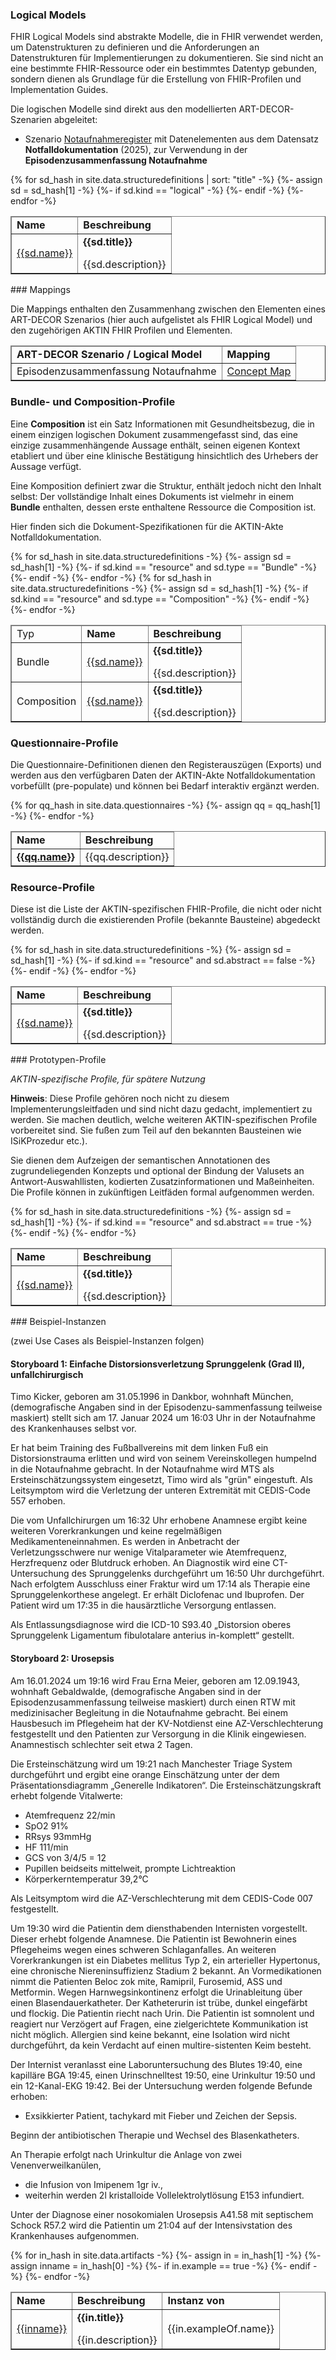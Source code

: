 ### Logical Models

FHIR Logical Models sind abstrakte Modelle, die in FHIR verwendet werden, um Datenstrukturen zu definieren und die Anforderungen an Datenstrukturen für Implementierungen zu dokumentieren. Sie sind nicht an eine bestimmte FHIR-Ressource oder ein bestimmtes Datentyp gebunden, sondern dienen als Grundlage für die Erstellung von FHIR-Profilen und Implementation Guides.

Die logischen Modelle sind direkt aus den modellierten ART-DECOR-Szenarien abgeleitet:

* Szenario [Notaufnahmeregister](https://art-decor.org/ad/#/aktin-/scenarios/scenarios/2.16.840.1.113883.2.6.60.3.4.48/2024-02-10T11:37:39) mit Datenelementen aus dem Datensatz **Notfalldokumentation** (2025), zur Verwendung in der **Episodenzusammenfassung Notaufnahme**

<table style="border-collapse: collapse; width: 100%" border="1" >
<thead>
<tr style="text-align: left;">
<td><strong>Name</strong></td>
<td><strong>Beschreibung</strong></td>
</tr>
</thead>
<tbody>
{% for sd_hash in site.data.structuredefinitions | sort: "title" -%}
{%- assign sd = sd_hash[1] -%}
{%- if sd.kind == "logical" -%}
<tr>
  <td><a href="{{sd.path}}">{{sd.name}}</a></td>
  <td><strong>{{sd.title}}</strong><p></p>{{sd.description}}</td>
</tr>
{%- endif -%}
{%- endfor -%}
</tbody>
</table>
### Mappings

Die Mappings enthalten den Zusammenhang zwischen den Elementen eines ART-DECOR Szenarios (hier auch aufgelistet als FHIR Logical Model) und den zugehörigen AKTIN FHIR Profilen und Elementen.

<table style="border-collapse: collapse; width: 100%" border="1" >
<thead>
<tr style="text-align: left;">
<td><strong>ART-DECOR Szenario / Logical Model</strong></td>
<td><strong>Mapping</strong></td>
</tr>
</thead>
<tbody>
  <tr>
  <td>Episodenzusammenfassung Notaufnahme</td>
  <td><a href="ConceptMap-aktin-cm-epiznota.html">Concept Map</a></td>
	</tr>
</tbody>
</table>

### Bundle- und Composition-Profile

Eine **Composition** ist ein Satz  Informationen mit Gesundheitsbezug, die in einem einzigen logischen Dokument zusammengefasst sind, das eine einzige zusammenhängende Aussage enthält, seinen eigenen Kontext etabliert und über eine klinische Bestätigung hinsichtlich des Urhebers der Aussage verfügt. 

Eine Komposition definiert zwar die Struktur, enthält jedoch nicht den Inhalt selbst: Der vollständige Inhalt eines Dokuments ist vielmehr in einem **Bundle** enthalten, dessen erste enthaltene Ressource die Composition ist.

Hier finden sich die Dokument-Spezifikationen für die AKTIN-Akte Notfalldokumentation.

<table style="border-collapse: collapse; width: 100%" border="1" >
<thead>
<tr style="text-align: left;">
<td>Typ</td>
<td><strong>Name</strong></td>
<td><strong>Beschreibung</strong></td>
</tr>
</thead>
<tbody>
{% for sd_hash in site.data.structuredefinitions -%}
{%- assign sd = sd_hash[1] -%} 
{%- if sd.kind == "resource" and sd.type == "Bundle" -%}
<tr>
  <td>Bundle</td>
  <td><a href="{{sd.path}}">{{sd.name}}</a></td>
  <td><strong>{{sd.title}}</strong><p></p>{{sd.description}}</td>
</tr>
{%- endif -%}
{%- endfor -%}
{% for sd_hash in site.data.structuredefinitions -%}
{%- assign sd = sd_hash[1] -%} 
{%- if sd.kind == "resource" and sd.type == "Composition" -%}
<tr>
  <td>Composition</td>
  <td><a href="{{sd.path}}">{{sd.name}}</a></td>
  <td><strong>{{sd.title}}</strong><p></p>{{sd.description}}</td>
</tr>
{%- endif -%}
{%- endfor -%}
</tbody>
</table>

### Questionnaire-Profile

Die Questionnaire-Definitionen dienen den Registerauszügen (Exports) und werden aus den verfügbaren Daten der AKTIN-Akte Notfalldokumentation vorbefüllt (pre-populate) und können bei Bedarf interaktiv ergänzt werden. 

<table style="border-collapse: collapse; width: 100%" border="1" >
<thead>
<tr style="text-align: left;">
<td><strong>Name</strong></td>
<td><strong>Beschreibung</strong></td>
</tr>
</thead>
<tbody>
{% for qq_hash in site.data.questionnaires -%} {%- assign qq = qq_hash[1] -%} 
<tr>
  <td><a href="{{qq.path}}"><strong>{{qq.name}}</strong></a></td>
  <td>{{qq.description}}</td>
</tr>
{%- endfor -%}
</tbody>
</table>

### Resource-Profile

Diese ist die Liste der AKTIN-spezifischen FHIR-Profile, die nicht oder nicht vollständig durch die existierenden Profile (bekannte Bausteine) abgedeckt werden.

<table style="border-collapse: collapse; width: 100%" border="1" >
<thead>
<tr style="text-align: left;">
<td><strong>Name</strong></td>
<td><strong>Beschreibung</strong></td>
</tr>
</thead>
<tbody>
{% for sd_hash in site.data.structuredefinitions -%} {%- assign sd = sd_hash[1] -%} 
{%- if sd.kind == "resource" and sd.abstract == false -%}
<tr>
  <td><a href="{{sd.path}}">{{sd.name}}</a></td>
  <td><strong>{{sd.title}}</strong><p></p>{{sd.description}}</td>
</tr>
{%- endif -%}
{%- endfor -%}
</tbody>
</table>
### Prototypen-Profile

*AKTIN-spezifische Profile, für spätere Nutzung*

**Hinweis**: Diese Profile gehören noch nicht zu diesem Implementerungsleitfaden und sind nicht dazu gedacht, implementiert zu werden. Sie machen deutlich, welche weiteren AKTIN-spezifischen Profile vorbereitet sind. Sie fußen zum Teil auf den bekannten Bausteinen wie ISiKProzedur etc.).

Sie dienen dem Aufzeigen der semantischen Annotationen des zugrundeliegenden Konzepts und optional der Bindung der Valusets an Antwort-Auswahllisten, kodierten Zusatzinformationen und Maßeinheiten. Die Profile können in zukünftigen Leitfäden formal aufgenommen werden.

<table style="border-collapse: collapse; width: 100%" border="1" >
<thead>
<tr style="text-align: left;">
  <td><strong>Name</strong></td>
  <td><strong>Beschreibung</strong></td>
</tr>
</thead>
<tbody>
{% for sd_hash in site.data.structuredefinitions -%} {%- assign sd = sd_hash[1] -%} 
{%- if sd.kind == "resource" and sd.abstract == true -%}
<tr>
  <td><a href="{{sd.path}}">{{sd.name}}</a></td>
  <td><strong>{{sd.title}}</strong><p></p>{{sd.description}}</td>
</tr>
{%- endif -%}
{%- endfor -%}
</tbody>
</table>
### Beispiel-Instanzen

(zwei Use Cases als Beispiel-Instanzen folgen)

#### Storyboard 1: Einfache Distorsionsverletzung Sprunggelenk (Grad II), unfallchirurgisch

Timo Kicker, geboren am 31.05.1996 in Dankbor, wohnhaft München, (demografische Angaben sind in der Episodenzu-sammenfassung teilweise maskiert) stellt sich am 17. Januar 2024 um 16:03 Uhr in der Notaufnahme des Krankenhauses selbst vor.

Er hat beim Training des Fußballvereins mit dem linken Fuß ein Distorsionstrauma erlitten und wird von seinem Vereinskollegen humpelnd in die Notaufnahme gebracht. In der Notaufnahme wird MTS als Ersteinschätzungssystem eingesetzt, Timo wird als "grün" eingestuft. Als Leitsymptom wird die Verletzung der unteren Extremität mit CEDIS-Code 557 erhoben.

Die vom Unfallchirurgen um 16:32 Uhr erhobene Anamnese ergibt keine weiteren Vorerkrankungen und keine regelmäßigen Medikamenteneinnahmen. Es werden in Anbetracht der Verletzungsschwere nur wenige Vitalparameter wie Atemfrequenz, Herzfrequenz oder Blutdruck erhoben. An Diagnostik wird eine CT-Untersuchung des Sprunggelenks durchgeführt um 16:50 Uhr durchgeführt. Nach erfolgtem Ausschluss einer Fraktur wird um 17:14 als Therapie eine Sprunggelenkorthese angelegt. Er erhält Diclofenac und Ibuprofen. Der Patient wird um 17:35 in die hausärztliche Versorgung entlassen.

Als Entlassungsdiagnose wird die ICD-10 S93.40 „Distorsion oberes Sprunggelenk Ligamentum fibulotalare anterius in-komplett“ gestellt.

#### Storyboard 2: Urosepsis

Am 16.01.2024 um 19:16 wird Frau Erna Meier, geboren am 12.09.1943, wohnhaft Gebaldwalde, (demografische Angaben sind in der Episodenzusammenfassung teilweise maskiert) durch einen RTW mit medizinisacher Begleitung in die Notaufnahme gebracht. Bei einem Hausbesuch im Pflegeheim hat der KV-Notdienst eine AZ-Verschlechterung festgestellt und den Patienten zur Versorgung in die Klinik eingewiesen. Anamnestisch schlechter seit etwa 2 Tagen.

Die Ersteinschätzung wird um 19:21 nach Manchester Triage System durchgeführt und ergibt eine orange Einschätzung unter der dem Präsentationsdiagramm „Generelle Indikatoren“. Die Ersteinschätzungskraft erhebt folgende Vitalwerte:

- Atemfrequenz 22/min
- SpO2 91%
- RRsys 93mmHg
- HF 111/min
- GCS von 3/4/5 = 12
- Pupillen beidseits mittelweit, prompte Lichtreaktion
- Körperkerntemperatur 39,2°C

Als Leitsymptom wird die AZ-Verschlechterung mit dem CEDIS-Code 007 festgestellt.

Um 19:30 wird die Patientin dem diensthabenden Internisten vorgestellt. Dieser erhebt folgende Anamnese. Die Patientin ist Bewohnerin eines Pflegeheims wegen eines schweren Schlaganfalles. An weiteren Vorerkrankungen ist ein Diabetes mellitus Typ 2, ein arterieller Hypertonus, eine chronische Niereninsuffizienz Stadium 2 bekannt. An Vormedikationen nimmt die Patienten Beloc zok mite, Ramipril, Furosemid, ASS und Metformin. Wegen Harnwegsinkontinenz erfolgt die Urinableitung über einen Blasendauerkatheter. Der Katheterurin ist trübe, dunkel eingefärbt und flockig. Die Patientin riecht nach Urin. Die Patientin ist somnolent und reagiert nur Verzögert auf Fragen, eine zielgerichtete Kommunikation ist nicht möglich. Allergien sind keine bekannt, eine Isolation wird nicht durchgeführt, da kein Verdacht auf einen multire-sistenten Keim besteht.

Der Internist veranlasst eine Laboruntersuchung des Blutes 19:40, eine kapilläre BGA 19:45, einen Urinschnelltest 19:50, eine Urinkultur 19:50 und ein 12-Kanal-EKG 19:42. Bei der Untersuchung werden folgende Befunde erhoben:

- Exsikkierter Patient, tachykard mit Fieber und Zeichen der Sepsis. 

Beginn der antibiotischen Therapie und Wechsel des Blasenkatheters.

An Therapie erfolgt nach Urinkultur die Anlage von zwei Venenverweilkanülen,

- die Infusion von Imipenem 1gr iv.,
- weiterhin werden 2l kristalloide Vollelektrolytlösung E153 infundiert.

Unter der Diagnose einer nosokomialen Urosepsis A41.58 mit septischem Schock R57.2 wird die Patientin um 21:04 auf der Intensivstation des Krankenhauses aufgenommen.



<table style="border-collapse: collapse; width: 100%" border="1" >
<thead>
<tr style="text-align: left;">
  <td><strong>Name</strong></td>
  <td><strong>Beschreibung</strong></td>
  <td><strong>Instanz von</strong></td>
</tr>
</thead>
<tbody>
{% for in_hash in site.data.artifacts -%}
{%- assign in = in_hash[1] -%}
{%- assign inname = in_hash[0] -%}
{%- if in.example == true -%}
<tr>
  <td><a href="{{inname}}">{{inname}}</a></td>
  <td><strong>{{in.title}}</strong><p></p>{{in.description}}</td>
  <td>{{in.exampleOf.name}}</td>
</tr>
{%- endif -%}
{%- endfor -%}
</tbody>
</table>



<!-- {{site.data.artifacts}} -->

<!-- {{site.data.structuredefinitions}} -->

